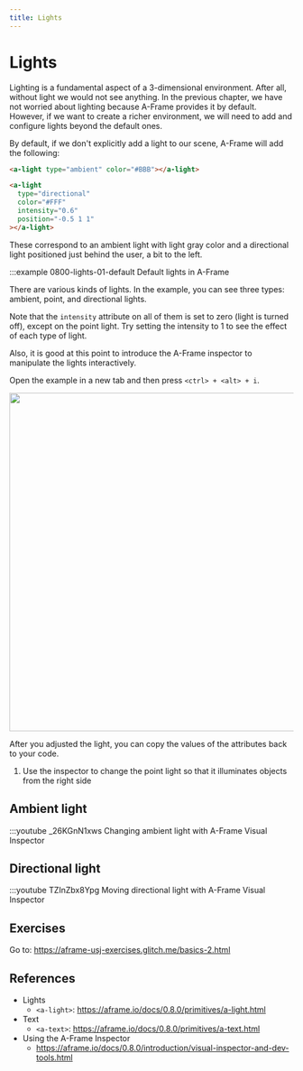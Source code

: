 ```yaml
---
title: Lights
---
```



# Lights
Lighting is a fundamental aspect of a 3-dimensional environment. After all, without light we would not see anything. In the previous chapter, we have not worried about lighting because A-Frame provides it by default. However, if we want to create a richer environment, we will need to add and configure lights beyond the default ones.

By default, if we don't explicitly add a light to our scene, A-Frame will add the following:
```html
<a-light type="ambient" color="#BBB"></a-light>

<a-light
  type="directional"
  color="#FFF"
  intensity="0.6"
  position="-0.5 1 1"
></a-light>
```

These correspond to an ambient light with light gray color and a directional light positioned just behind the user, a bit to the left.

:::example 0800-lights-01-default  Default lights in A-Frame


There are various kinds of lights. In the example, you can see three types: ambient, point, and directional lights. 

Note that the `intensity` attribute on all of them is set to zero (light is turned off), except on the point light. Try setting the intensity to 1 to see the effect of each type of light.

Also, it is good at this point to introduce the A-Frame inspector to manipulate the lights interactively.

Open the example in a new tab and then press `<ctrl> + <alt> + i`.

<a href="https://cdn.glitch.com/80978ab7-9db6-45ae-bc43-4fab16bdbb6e%2Fa-frame-inspector.png?1523376452697" target="_blank">
<img src="https://cdn.glitch.com/80978ab7-9db6-45ae-bc43-4fab16bdbb6e%2Fa-frame-inspector.png?1523376452697" width="600"></a>

After you adjusted the light, you can copy the values of the attributes back to your code.

1. Use the inspector to change the point light so that it illuminates objects from the right side


## Ambient light
:::youtube _26KGnN1xws  Changing ambient light with A-Frame Visual Inspector


## Directional light
:::youtube TZInZbx8Ypg Moving directional light with A-Frame Visual Inspector


  
## Exercises


Go to: <a href="https://aframe-usj-exercises.glitch.me/basics-2.html" target="_blank">https://aframe-usj-exercises.glitch.me/basics-2.html</a>

## References

* Lights
  * `<a-light>`: https://aframe.io/docs/0.8.0/primitives/a-light.html
* Text
  * `<a-text>`: https://aframe.io/docs/0.8.0/primitives/a-text.html
* Using the A-Frame Inspector
  * https://aframe.io/docs/0.8.0/introduction/visual-inspector-and-dev-tools.html